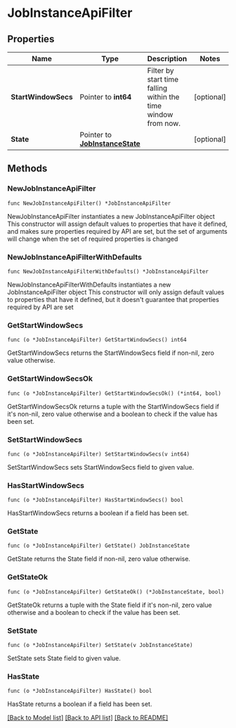 # JobInstanceApiFilter

## Properties

Name | Type | Description | Notes
------------ | ------------- | ------------- | -------------
**StartWindowSecs** | Pointer to **int64** | Filter by start time falling within the time window from now. | [optional] 
**State** | Pointer to [**JobInstanceState**](JobInstanceState.md) |  | [optional] 

## Methods

### NewJobInstanceApiFilter

`func NewJobInstanceApiFilter() *JobInstanceApiFilter`

NewJobInstanceApiFilter instantiates a new JobInstanceApiFilter object
This constructor will assign default values to properties that have it defined,
and makes sure properties required by API are set, but the set of arguments
will change when the set of required properties is changed

### NewJobInstanceApiFilterWithDefaults

`func NewJobInstanceApiFilterWithDefaults() *JobInstanceApiFilter`

NewJobInstanceApiFilterWithDefaults instantiates a new JobInstanceApiFilter object
This constructor will only assign default values to properties that have it defined,
but it doesn't guarantee that properties required by API are set

### GetStartWindowSecs

`func (o *JobInstanceApiFilter) GetStartWindowSecs() int64`

GetStartWindowSecs returns the StartWindowSecs field if non-nil, zero value otherwise.

### GetStartWindowSecsOk

`func (o *JobInstanceApiFilter) GetStartWindowSecsOk() (*int64, bool)`

GetStartWindowSecsOk returns a tuple with the StartWindowSecs field if it's non-nil, zero value otherwise
and a boolean to check if the value has been set.

### SetStartWindowSecs

`func (o *JobInstanceApiFilter) SetStartWindowSecs(v int64)`

SetStartWindowSecs sets StartWindowSecs field to given value.

### HasStartWindowSecs

`func (o *JobInstanceApiFilter) HasStartWindowSecs() bool`

HasStartWindowSecs returns a boolean if a field has been set.

### GetState

`func (o *JobInstanceApiFilter) GetState() JobInstanceState`

GetState returns the State field if non-nil, zero value otherwise.

### GetStateOk

`func (o *JobInstanceApiFilter) GetStateOk() (*JobInstanceState, bool)`

GetStateOk returns a tuple with the State field if it's non-nil, zero value otherwise
and a boolean to check if the value has been set.

### SetState

`func (o *JobInstanceApiFilter) SetState(v JobInstanceState)`

SetState sets State field to given value.

### HasState

`func (o *JobInstanceApiFilter) HasState() bool`

HasState returns a boolean if a field has been set.


[[Back to Model list]](../README.md#documentation-for-models) [[Back to API list]](../README.md#documentation-for-api-endpoints) [[Back to README]](../README.md)


